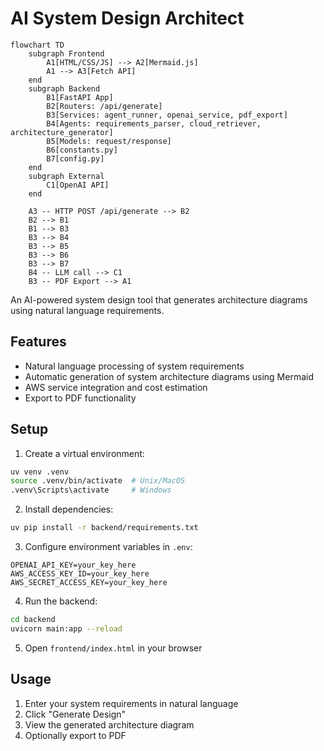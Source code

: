 # AI System Design Architect

```mermaid
flowchart TD
    subgraph Frontend
        A1[HTML/CSS/JS] --> A2[Mermaid.js]
        A1 --> A3[Fetch API]
    end
    subgraph Backend
        B1[FastAPI App]
        B2[Routers: /api/generate]
        B3[Services: agent_runner, openai_service, pdf_export]
        B4[Agents: requirements_parser, cloud_retriever, architecture_generator]
        B5[Models: request/response]
        B6[constants.py]
        B7[config.py]
    end
    subgraph External
        C1[OpenAI API]
    end

    A3 -- HTTP POST /api/generate --> B2
    B2 --> B1
    B1 --> B3
    B3 --> B4
    B3 --> B5
    B3 --> B6
    B3 --> B7
    B4 -- LLM call --> C1
    B3 -- PDF Export --> A1
```

An AI-powered system design tool that generates architecture diagrams using natural language requirements.

## Features

- Natural language processing of system requirements
- Automatic generation of system architecture diagrams using Mermaid
- AWS service integration and cost estimation
- Export to PDF functionality

## Setup

1. Create a virtual environment:
```bash
uv venv .venv
source .venv/bin/activate  # Unix/MacOS
.venv\Scripts\activate     # Windows
```

2. Install dependencies:
```bash
uv pip install -r backend/requirements.txt
```

3. Configure environment variables in `.env`:
```
OPENAI_API_KEY=your_key_here
AWS_ACCESS_KEY_ID=your_key_here
AWS_SECRET_ACCESS_KEY=your_key_here
```

4. Run the backend:
```bash
cd backend
uvicorn main:app --reload
```

5. Open `frontend/index.html` in your browser

## Usage

1. Enter your system requirements in natural language
2. Click "Generate Design"
3. View the generated architecture diagram
4. Optionally export to PDF
